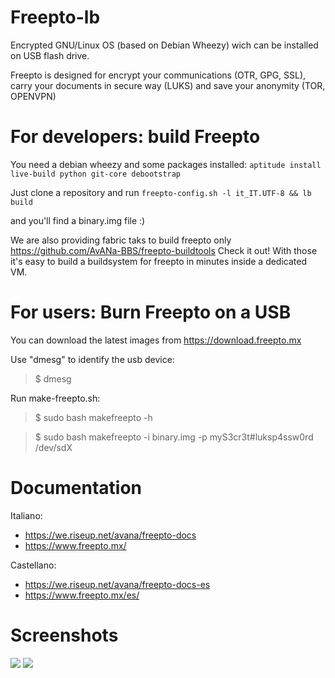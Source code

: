 Freepto-lb
==========

Encrypted GNU/Linux OS (based on Debian Wheezy) wich can be installed on USB flash drive.

Freepto is designed for encrypt your communications (OTR, GPG, SSL), carry your documents in secure way (LUKS) and save your anonymity (TOR, OPENVPN)


For developers: build Freepto
=============================

You need a debian wheezy  and some packages installed:
`aptitude install live-build python git-core debootstrap`

Just clone a repository and run
`freepto-config.sh -l it_IT.UTF-8 && lb build`

and you'll find a binary.img file :)

We are also providing fabric taks to build freepto only
https://github.com/AvANa-BBS/freepto-buildtools
Check it out! With those it's easy to build a buildsystem for freepto in minutes inside a dedicated VM.


For users: Burn Freepto on a USB
================================

You can download the latest images from
https://download.freepto.mx

Use "dmesg" to identify the usb device:
> $ dmesg

Run make-freepto.sh:
> $ sudo bash makefreepto -h

> $ sudo bash makefreepto -i binary.img -p myS3cr3t#luksp4ssw0rd /dev/sdX


Documentation
=============

Italiano:
* https://we.riseup.net/avana/freepto-docs
* https://www.freepto.mx/

Castellano:
* https://we.riseup.net/avana/freepto-docs-es
* https://www.freepto.mx/es/


Screenshots
============

![](http://www.freepto.mx/static/boot.png)
![](http://www.freepto.mx/static/desktop.png)
